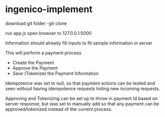 # ingenico-implement

download git folder
-git clone

run app.js
open browser to 127.0.0.1:5000

Information should already fill inputs to fit sample information in server

This will perform a payment process
* Create the Payment
* Approve the Payment
* Save (Tokenize) the Payment Information

Idempotence was set to null, so that payment actions can be tested and seen without having idempotence requests hiding new incoming requests.

Approving and Tokenizing can be set up to throw in payment Id based on server response, but was set to manually add so that any payment can be approved/tokenized instead of the current process.

